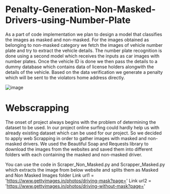 # Penalty-Generation-Non-Masked-Drivers-using-Number-Plate

As a part of code implementation we plan to design a model that classifies the images as
masked and non-masked. For the images obtained as belonging to non-masked category we 
fetch the images of vehicle number plate and try to extract the vehicle details. The number 
plate recognition is done using a second model which receives the inputs as car images with number plates. Once the vehicle ID is done we then pass the details to a dummy database 
which contains data of license holders alongwith the details of the vehicle. Based on the data verification we generate a penalty which will be sent to the violators home address directly. 


![image](https://user-images.githubusercontent.com/42905724/117260870-23c95f00-ae6d-11eb-89c8-bee7119d1e89.png)

# Webscrapping

The onset of project always begins with the problem of determining the dataset to be used. 
In our project online surfing could hardly help us with already existing dataset which can be 
used for our project. So we decided to apply web Scrapping in order to gather images with 
masked and non-masked drivers. We used the Beautiful Soap and Requests library to 
download the images from the websites and saved them into different folders with each 
containing the masked and non-masked driver.

You can use the code in Scraper_Non_Masked.py and Scrapper_Masked.py which extracts the image from below website and splits them as Masked and Non Masked Images folder
Link url1 = 'https://www.gettyimages.in/photos/driving-mask?page='
Link url2 = 'https://www.gettyimages.in/photos/driving-without-mask?page='


